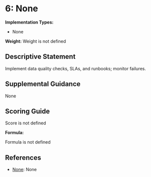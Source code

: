 # 6: None

**Implementation Types:**

- None

**Weight:** Weight is not defined

## Descriptive Statement

Implement data quality checks, SLAs, and runbooks; monitor failures.

## Supplemental Guidance

None

## Scoring Guide

Score is not defined

**Formula:**

Formula is not defined

## References

- [None](None): None
